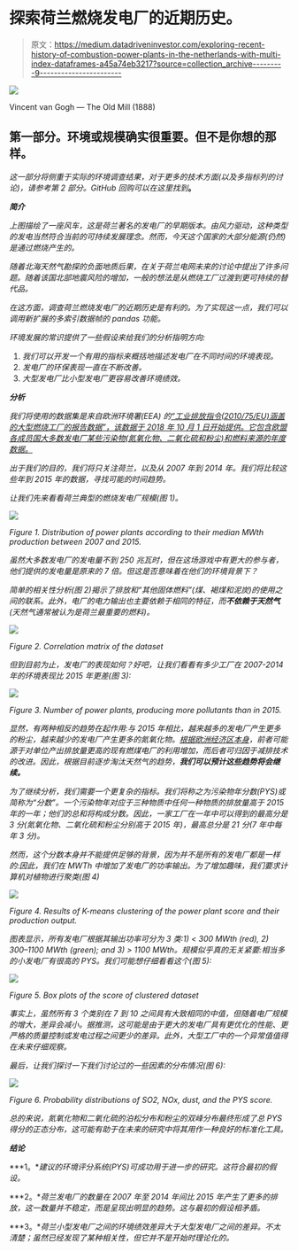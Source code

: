 # 探索荷兰燃烧发电厂的近期历史。

> 原文：<https://medium.datadriveninvestor.com/exploring-recent-history-of-combustion-power-plants-in-the-netherlands-with-multi-index-dataframes-a45a74eb3217?source=collection_archive---------9----------------------->

![](img/4659a824c11f33963bba8bbadeff8e2e.png)

Vincent van Gogh — The Old Mill (1888)

## 第一部分。环境或规模确实很重要。但不是你想的那样。

*这一部分将侧重于实际的环境调查结果，对于更多的技术方面(以及多指标列的讨论)，请参考第 2 部分。GitHub 回购可以在这里找到*[](https://github.com/pol690/Dutch_Power_Plants)**。**

***简介***

*上图描绘了一座风车，这是荷兰著名的发电厂的早期版本。由风力驱动，这种类型的发电当然符合当前的可持续发展理念。然而，今天这个国家的大部分能源(仍然)是通过燃烧产生的。*

*随着北海天然气勘探的负面地质后果，在关于荷兰电网未来的讨论中提出了许多问题。随着该国北部地震风险的增加，一般的想法是从燃烧工厂过渡到更可持续的替代品。*

*在这方面，调查荷兰燃烧发电厂的近期历史是有利的。为了实现这一点，我们可以调用新扩展的多索引数据帧的 pandas 功能。*

*环境发展的常识提供了一些假设来给我们的分析指明方向:*

1.  *我们可以开发一个有用的指标来概括地描述发电厂在不同时间的环境表现。*
2.  *发电厂的环保表现一直在不断改善。*
3.  *大型发电厂比小型发电厂更容易改善环境绩效。*

***分析***

*我们将使用的数据集是来自欧洲环境署(EEA) 的[“工业排放指令(2010/75/EU)涵盖的大型燃烧工厂的报告数据”，该数据于 2018 年 10 月 1 日开始提供。它包含欧盟各成员国大多数发电厂某些污染物(氮氧化物、二氧化硫和粉尘)和燃料来源的年度数据。](https://www.eea.europa.eu/data-and-maps/data/lcp-6)*

*出于我们的目的，我们将只关注荷兰，以及从 2007 年到 2014 年。我们将比较这些年到 2015 年的数据，寻找可能的时间趋势。*

*让我们先来看看荷兰典型的燃烧发电厂规模(图 1)。*

*![](img/1c35beb5a51dd37af70decf57117d9bd.png)*

*Figure 1\. Distribution of power plants according to their median MWth production between 2007 and 2015.*

*虽然大多数发电厂的发电量不到 250 兆瓦时，但在这场游戏中有更大的参与者，他们提供的发电量是原来的 7 倍。但这是否意味着在他们的环境背景下？*

*简单的相关性分析(图 2)揭示了排放和“其他固体燃料”(煤、褐煤和泥炭)的使用之间的联系。此外，电厂的电力输出也主要依赖于相同的特征，而**不依赖于天然气**(天然气通常被认为是荷兰最重要的燃料)。*

*![](img/2994d64708fb04dc40dc057ad4be341b.png)*

*Figure 2\. Correlation matrix of the dataset*

*但到目前为止，发电厂的表现如何？好吧，让我们看看有多少工厂在 2007-2014 年的环境表现比 2015 年更差(图 3):*

*![](img/ccfb5515934ce303adfbf729bd097142.png)*

*Figure 3\. Number of power plants, producing more pollutants than in 2015.*

*显然，有两种相反的趋势在起作用:与 2015 年相比，越来越多的发电厂产生更多的粉尘，越来越少的发电厂产生更多的氮氧化物。[根据欧洲经济区本身](https://www.eea.europa.eu/data-and-maps/indicators/emissions-co2-so2-nox-from-1/assessment-1)，前者可能源于对单位产出排放量更高的现有燃煤电厂的利用增加，而后者可归因于减排技术的改进。因此，根据目前逐步淘汰天然气的趋势，**我们可以预计这些趋势将会继续。***

*为了继续分析，我们需要一个更复杂的指标。我们将称之为污染物年分数(PYS)或简称为“分数”。一个污染物年对应于三种物质中任何一种物质的排放量高于 2015 年的一年；他们的总和将构成分数。因此，一家工厂在一年中可以得到的最高分是 3 分(氮氧化物、二氧化硫和粉尘分别高于 2015 年)，最高总分是 21 分(7 年中每年 3 分)。*

*然而，这个分数本身并不能提供足够的背景，因为并不是所有的发电厂都是一样的:因此，我们在 MWTh 中增加了发电厂的功率输出。为了增加趣味，我们要求计算机对植物进行聚类(图 4)*

*![](img/90ead2d89a86c6ecad9adad979927f17.png)*

*Figure 4\. Results of K-means clustering of the power plant score and their production output.*

*图表显示，所有发电厂根据其输出功率可分为 3 类:1) < 300 MWth (red), 2) 300–1100 MWth (green); and 3) > 1100 MWth。规模似乎真的无关紧要:相当多的小发电厂有很高的 PYS。我们可能想仔细看看这个(图 5):*

*![](img/febf063076956dfe4435235970c4a0e5.png)*

*Figure 5\. Box plots of the score of clustered dataset*

*事实上，虽然所有 3 个类别在 7 到 10 之间具有大致相同的中值，但随着电厂规模的增大，差异会减小。据推测，这可能是由于更大的发电厂具有更优化的性能、更严格的质量控制或发电过程之间更少的差异。此外，大型工厂中的一个异常值值得在未来仔细观察。*

*最后，让我们探讨一下我们讨论过的一些因素的分布情况(图 6):*

*![](img/472fa5528c0079391c449d4e4bd22dbd.png)*

*Figure 6\. Probability distributions of SO2, NOx, dust, and the PYS score.*

*总的来说，氮氧化物和二氧化硫的泊松分布和粉尘的双峰分布最终形成了总 PYS 得分的正态分布，这可能有助于在未来的研究中将其用作一种良好的标准化工具。*

***结论***

***1。**建议的环境评分系统(PYS)可成功用于进一步的研究。*这符合最初的假设。**

***2。**荷兰发电厂的数量在 2007 年至 2014 年间比 2015 年产生了更多的排放，这一数量并不稳定，而是呈现出明显的趋势。*这与最初的假设相矛盾。**

***3。**荷兰小型发电厂之间的环境绩效差异大于大型发电厂之间的差异。*不太清楚；虽然已经发现了某种相关性，但它并不是开始时理论化的。**
